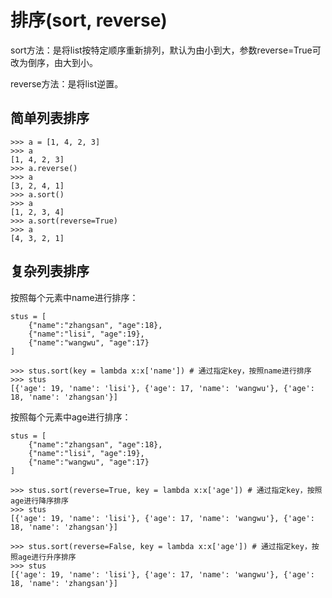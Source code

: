 # 排序\(sort, reverse\)

sort方法：是将list按特定顺序重新排列，默认为由小到大，参数reverse=True可改为倒序，由大到小。

reverse方法：是将list逆置。

## 简单列表排序

```
>>> a = [1, 4, 2, 3]
>>> a
[1, 4, 2, 3]
>>> a.reverse()
>>> a
[3, 2, 4, 1]
>>> a.sort()
>>> a
[1, 2, 3, 4]
>>> a.sort(reverse=True)
>>> a
[4, 3, 2, 1]
```

## 复杂列表排序

按照每个元素中name进行排序：

```
stus = [
    {"name":"zhangsan", "age":18}, 
    {"name":"lisi", "age":19}, 
    {"name":"wangwu", "age":17}
]

>>> stus.sort(key = lambda x:x['name']) # 通过指定key，按照name进行排序
>>> stus
[{'age': 19, 'name': 'lisi'}, {'age': 17, 'name': 'wangwu'}, {'age': 18, 'name': 'zhangsan'}]
```

按照每个元素中age进行排序：

```
stus = [
    {"name":"zhangsan", "age":18}, 
    {"name":"lisi", "age":19}, 
    {"name":"wangwu", "age":17}
]

>>> stus.sort(reverse=True, key = lambda x:x['age']) # 通过指定key，按照age进行降序排序
>>> stus
[{'age': 19, 'name': 'lisi'}, {'age': 17, 'name': 'wangwu'}, {'age': 18, 'name': 'zhangsan'}]

>>> stus.sort(reverse=False, key = lambda x:x['age']) # 通过指定key，按照age进行升序排序
>>> stus
[{'age': 19, 'name': 'lisi'}, {'age': 17, 'name': 'wangwu'}, {'age': 18, 'name': 'zhangsan'}]
```



